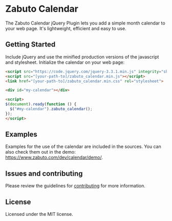 # Zabuto Calendar

The Zabuto Calendar jQuery Plugin lets you add a simple month calendar to your web page. It's lightweight, efficient and easy to use.


## Getting Started
Include jQuery and use the minified production versions of the javascript and stylesheet.
Initialize the calendar on your web page:

```html
<script src="https://code.jquery.com/jquery-3.3.1.min.js" integrity="sha256-FgpCb/KJQlLNfOu91ta32o/NMZxltwRo8QtmkMRdAu8=" crossorigin="anonymous"></script>
<script src="[your-path-to]/zabuto_calendar.min.js"></script>
<link href="[your-path-to]/zabuto_calendar.min.css" rel="stylesheet">

<div id="my-calendar"></div>

<script>
$(document).ready(function () {
  $("#my-calendar").zabuto_calendar();
});
</script>
```
## Examples
Examples for the use of the calendar are included in the sources. You can also check them out in the demo: https://www.zabuto.com/dev/calendar/demo/.

## Issues and contributing
Please review the guidelines for [contributing](CONTRIBUTING.md) for more information.

## License
Licensed under the MIT license.
